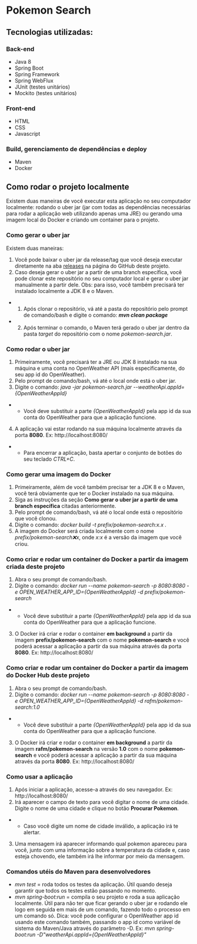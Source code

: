 # Pokemon Search

## Tecnologias utilizadas:

### Back-end
* Java 8
* Spring Boot
* Spring Framework
* Spring WebFlux
* JUnit (testes unitários)
* Mockito (testes unitários)

### Front-end
* HTML
* CSS
* Javascript

### Build, gerenciamento de dependências e deploy
* Maven
* Docker

## Como rodar o projeto localmente
Existem duas maneiras de você executar esta aplicação no seu computador localmente: rodando o uber jar (jar com todas as dependências necessárias para rodar a aplicação web utilizando apenas uma JRE) ou gerando uma imagem local do Docker e criando um container para o projeto.

### Como gerar o uber jar
Existem duas maneiras:
1. Você pode baixar o uber jar da release/tag que você deseja executar diretamente na aba [releases](https://github.com/rafm/pokemon-search/releases) na página do GitHub deste projeto.
2. Caso deseja gerar o uber jar a partir de uma branch específica, você pode clonar este repositório no seu computador local e gerar o uber jar manualmente a partir dele. Obs: para isso, você também precisará ter instalado localmente a JDK 8 e o Maven.
- 1. Após clonar o repositório, vá até a pasta do repositório pelo prompt de comando/bash e digite o comando: **_mvn clean package_**
- 2. Após terminar o comando, o Maven terá gerado o uber jar dentro da pasta _target_ do repositório com o nome _pokemon-search.jar_.

### Como rodar o uber jar
1. Primeiramente, você precisará ter a JRE ou JDK 8 instalado na sua máquina e uma conta no OpenWeather API (mais especificamente, do seu app id do OpenWeather).
2. Pelo prompt de comando/bash, vá até o local onde está o uber jar.
3. Digite o comando: _java -jar pokemon-search.jar --weatherApi.appId={OpenWeatherAppId}_
- * Você deve substituir a parte _{OpenWeatherAppId}_ pela app id da sua conta do OpenWeather para que a aplicação funcione.
4. A aplicação vai estar rodando na sua máquina localmente através da porta **8080**. Ex: http://localhost:8080/
- * Para encerrar a aplicação, basta apertar o conjunto de botões do seu teclado _CTRL+C_.

### Como gerar uma imagem do Docker
1. Primeiramente, além de você também precisar ter a JDK 8 e o Maven, você terá obviamente que ter o Docker instalado na sua máquina.
2. Siga as instruções da seção **Como gerar o uber jar a partir de uma branch específica** citadas anteriormente.
3. Pelo prompt de comando/bash, vá até o local onde está o repositório que você clonou.
4. Digite o comando: _docker build -t prefix/pokemon-search:x.x ._
5. A imagem do Docker será criada localmente com o nome _prefix/pokemon-search:x:x_, onde _x:x_ é a versão da imagem que você criou.

### Como criar e rodar um container do Docker a partir da imagem criada deste projeto
1. Abra o seu prompt de comando/bash.
2. Digite o comando: _docker run --name pokemon-search -p 8080:8080 -e OPEN_WEATHER_APP_ID={OpenWeatherAppId} -d prefix/pokemon-search_
- * Você deve substituir a parte _{OpenWeatherAppId}_ pela app id da sua conta do OpenWeather para que a aplicação funcione.
3. O Docker irá criar e rodar o container **em background** a partir da imagem **prefix/pokemon-search** com o nome **pokemon-search** e você poderá acessar a aplicação a partir da sua máquina através da porta **8080**. Ex: http://localhost:8080/

### Como criar e rodar um container do Docker a partir da imagem do Docker Hub deste projeto
1. Abra o seu prompt de comando/bash.
2. Digite o comando: _docker run --name pokemon-search -p 8080:8080 -e OPEN_WEATHER_APP_ID={OpenWeatherAppId} -d rafm/pokemon-search:1.0_
- * Você deve substituir a parte _{OpenWeatherAppId}_ pela app id da sua conta do OpenWeather para que a aplicação funcione.
3. O Docker irá criar e rodar o container **em background** a partir da imagem **rafm/pokemon-search** na versão **1.0** com o nome **pokemon-search** e você poderá acessar a aplicação a partir da sua máquina através da porta **8080**. Ex: http://localhost:8080/

### Como usar a aplicação
1. Após iniciar a aplicação, acesse-a através do seu navegador. Ex: http://localhost:8080/
2. Irá aparecer o campo de texto para você digitar o nome de uma cidade. Digite o nome de uma cidade e clique no botão **Procurar Pokemon**.
- * Caso você digite um nome de cidade inválido, a aplicação irá te alertar.
3. Uma mensagem irá aparecer informando qual pokemon apareceu para você, junto com uma informação sobre a temperatura da cidade e, caso esteja chovendo, ele também irá lhe informar por meio da mensagem.

### Comandos utéis do Maven para desenvolvedores
* _mvn test_ = roda todos os testes da aplicação. Útil quando deseja garantir que todos os testes estão passando no momento.
* _mvn spring-boot:run_ = compila o seu projeto e roda a sua aplicação localmente. Útil para não ter que ficar gerando o uber jar e rodando ele logo em seguida em mais de um comando, fazendo todo o processo em um comando só. Dica: você pode configurar o OpenWeather app id usando este comando também, passando o app id como variável de sistema do Maven/Java através do parâmetro -D. Ex: _mvn spring-boot:run -D"weatherApi.appId={OpenWeatherAppId}"_
